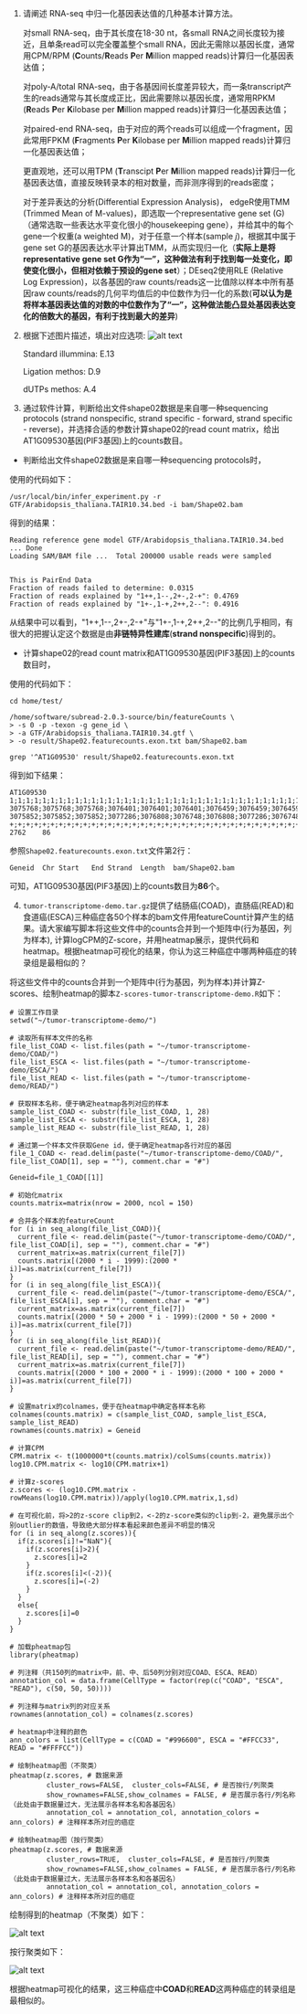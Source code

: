 1) 请阐述 RNA-seq 中归一化基因表达值的几种基本计算方法。

    对small RNA-seq，由于其长度在18-30 nt，各small RNA之间长度较为接近，且单条read可以完全覆盖整个small RNA，因此无需除以基因长度，通常用CPM/RPM (**C**ounts/**R**eads **P**er **M**illion mapped reads)计算归一化基因表达值；

    对poly-A/total RNA-seq，由于各基因间长度差异较大，而一条transcript产生的reads通常与其长度成正比，因此需要除以基因长度，通常用RPKM (**R**eads **P**er **K**ilobase per **M**illion mapped reads)计算归一化基因表达值；

    对paired-end RNA-seq，由于对应的两个reads可以组成一个fragment，因此常用FPKM (**F**ragments **P**er **K**ilobase per **M**illion mapped reads)计算归一化基因表达值；

    更直观地，还可以用TPM (**T**ranscipt **P**er **M**illion mapped reads)计算归一化基因表达值，直接反映转录本的相对数量，而非测序得到的reads密度；

    对于差异表达的分析(Differential Expression Analysis)，  edgeR使用TMM (Trimmed Mean of M-values)，即选取一个representative gene set (G)（通常选取一些表达水平变化很小的housekeeping gene），并给其中的每个gene一个权重(a weighted M)，对于任意一个样本(sample *j*)，根据其中属于gene set G的基因表达水平计算出TMM，从而实现归一化（**实际上是将representative gene set G作为“一”，这种做法有利于找到每一处变化，即使变化很小，但相对依赖于预设的gene set**）；DEseq2使用RLE (Relative Log Expression)，以各基因的raw counts/reads这一比值除以样本中所有基因raw counts/reads的几何平均值后的中位数作为归一化的系数(**可以认为是将样本基因表达值的对数的中位数作为了“一”，这种做法能凸显处基因表达变化的倍数大的基因，有利于找到最大的差异**)

2) 根据下述图片描述，填出对应选项:
![alt text](Q_2.png)

    Standard illummina: E.13

    Ligation methos: D.9

    dUTPs methos: A.4

3) 通过软件计算，判断给出文件shape02数据是来自哪一种sequencing protocols (strand nonspecific, strand specific - forward, strand specific - reverse)，并选择合适的参数计算shape02的read count matrix，给出AT1G09530基因(PIF3基因)上的counts数目。

- 判断给出文件shape02数据是来自哪一种sequencing protocols时，

使用的代码如下：

```
/usr/local/bin/infer_experiment.py -r GTF/Arabidopsis_thaliana.TAIR10.34.bed -i bam/Shape02.bam
```

得到的结果：

```
Reading reference gene model GTF/Arabidopsis_thaliana.TAIR10.34.bed ... Done
Loading SAM/BAM file ...  Total 200000 usable reads were sampled


This is PairEnd Data
Fraction of reads failed to determine: 0.0315
Fraction of reads explained by "1++,1--,2+-,2-+": 0.4769
Fraction of reads explained by "1+-,1-+,2++,2--": 0.4916
```

从结果中可以看到，"1++,1--,2+-,2-+"与"1+-,1-+,2++,2--"的比例几乎相同，有很大的把握认定这个数据是由**非链特异性建库**(**strand nonspecific**)得到的。

- 计算shape02的read count matrix和AT1G09530基因(PIF3基因)上的counts数目时，

使用的代码如下：

```
cd home/test/

/home/software/subread-2.0.3-source/bin/featureCounts \
> -s 0 -p -texon -g gene_id \
> -a GTF/Arabidopsis_thaliana.TAIR10.34.gtf \
> -o result/Shape02.featurecounts.exon.txt bam/Shape02.bam

grep '^AT1G09530' result/Shape02.featurecounts.exon.txt
```

得到如下结果：

```
AT1G09530       1;1;1;1;1;1;1;1;1;1;1;1;1;1;1;1;1;1;1;1;1;1;1;1;1;1;1;1;1;1;1;1;1;1;1;1;1;1;1;1;1;1;1   3075768;3075768;3075768;3076401;3076401;3076401;3076459;3076459;3076459;3077173;3077173;3077173;3077173;3077378;3077378;3077378;3077378;3077378;3077378;3078346;3078346;3078346;3078346;3078346;3078346;3078545;3078545;3078545;3078545;3078545;3078545;3078843;3078843;3078843;3078843;3078843;3078843;3078984;3078984;3078984;3078984;3078984;3078984 3075852;3075852;3075852;3077286;3076808;3076748;3076808;3077286;3076748;3077286;3077286;3077286;3077286;3078257;3078257;3078257;3078257;3078257;3078257;3078453;3078453;3078453;3078453;3078453;3078453;3078610;3078610;3078610;3078610;3078610;3078610;3078908;3078908;3078908;3078908;3078908;3078908;3079544;3079544;3079544;3079654;3079654;3079654 +;+;+;+;+;+;+;+;+;+;+;+;+;+;+;+;+;+;+;+;+;+;+;+;+;+;+;+;+;+;+;+;+;+;+;+;+;+;+;+;+;+;+   2762    86
```

参照`Shape02.featurecounts.exon.txt`文件第2行：

```
Geneid	Chr	Start	End	Strand	Length	bam/Shape02.bam
```

可知，AT1G09530基因(PIF3基因)上的counts数目为**86**个。

4) `tumor-transcriptome-demo.tar.gz`提供了结肠癌(COAD)，直肠癌(READ)和食道癌(ESCA)三种癌症各50个样本的bam文件用featureCount计算产生的结果。请大家编写脚本将这些文件中的counts合并到一个矩阵中(行为基因，列为样本), 计算logCPM的Z-score，并用heatmap展示，提供代码和heatmap。根据heatmap可视化的结果，你认为这三种癌症中哪两种癌症的转录组是最相似的？

将这些文件中的counts合并到一个矩阵中(行为基因，列为样本)并计算Z-scores、绘制heatmap的脚本`Z-scores-tumor-transcriptome-demo.R`如下：

```
# 设置工作目录
setwd("~/tumor-transcriptome-demo/")

# 读取所有样本文件的名称
file_list_COAD <- list.files(path = "~/tumor-transcriptome-demo/COAD/")
file_list_ESCA <- list.files(path = "~/tumor-transcriptome-demo/ESCA/")
file_list_READ <- list.files(path = "~/tumor-transcriptome-demo/READ/")

# 获取样本名称，便于确定heatmap各列对应的样本
sample_list_COAD <- substr(file_list_COAD, 1, 28)
sample_list_ESCA <- substr(file_list_ESCA, 1, 28)
sample_list_READ <- substr(file_list_READ, 1, 28)

# 通过第一个样本文件获取Gene id，便于确定heatmap各行对应的基因
file_1_COAD <- read.delim(paste("~/tumor-transcriptome-demo/COAD/", file_list_COAD[1], sep = ""), comment.char = "#")

Geneid=file_1_COAD[[1]]

# 初始化matrix
counts.matrix=matrix(nrow = 2000, ncol = 150)

# 合并各个样本的featureCount
for (i in seq_along(file_list_COAD)){
  current_file <- read.delim(paste("~/tumor-transcriptome-demo/COAD/", file_list_COAD[i], sep = ""), comment.char = "#")
  current_matrix=as.matrix(current_file[7])
  counts.matrix[(2000 * i - 1999):(2000 * i)]=as.matrix(current_file[7])
}
for (i in seq_along(file_list_ESCA)){
  current_file <- read.delim(paste("~/tumor-transcriptome-demo/ESCA/", file_list_ESCA[i], sep = ""), comment.char = "#")
  current_matrix=as.matrix(current_file[7])
  counts.matrix[(2000 * 50 + 2000 * i - 1999):(2000 * 50 + 2000 * i)]=as.matrix(current_file[7])
}
for (i in seq_along(file_list_READ)){
  current_file <- read.delim(paste("~/tumor-transcriptome-demo/READ/", file_list_READ[i], sep = ""), comment.char = "#")
  current_matrix=as.matrix(current_file[7])
  counts.matrix[(2000 * 100 + 2000 * i - 1999):(2000 * 100 + 2000 * i)]=as.matrix(current_file[7])
}

# 设置matrix的colnames，便于在heatmap中确定各样本名称
colnames(counts.matrix) = c(sample_list_COAD, sample_list_ESCA, sample_list_READ)
rownames(counts.matrix) = Geneid

# 计算CPM
CPM.matrix <- t(1000000*t(counts.matrix)/colSums(counts.matrix))
log10.CPM.matrix <- log10(CPM.matrix+1)

# 计算z-scores
z.scores <- (log10.CPM.matrix - rowMeans(log10.CPM.matrix))/apply(log10.CPM.matrix,1,sd)

# 在可视化前，将>2的z-score clip到2，<-2的z-score类似的clip到-2，避免展示出个别outlier的数值，导致绝大部分样本看起来颜色差异不明显的情况
for (i in seq_along(z.scores)){
  if(z.scores[i]!="NaN"){
    if(z.scores[i]>2){
      z.scores[i]=2
    }
    if(z.scores[i]<(-2)){
      z.scores[i]=(-2)
    }
  }
  else{
    z.scores[i]=0
  }
}

# 加载pheatmap包
library(pheatmap)

# 列注释（共150列的matrix中，前、中、后50列分别对应COAD、ESCA、READ）
annotation_col = data.frame(CellType = factor(rep(c("COAD", "ESCA", "READ"), c(50, 50, 50))))

# 列注释与matrix列的对应关系
rownames(annotation_col) = colnames(z.scores)

# heatmap中注释的颜色
ann_colors = list(CellType = c(COAD = "#996600", ESCA = "#FFCC33", READ = "#FFFFCC"))

# 绘制heatmap图（不聚类）
pheatmap(z.scores, # 数据来源 
         cluster_rows=FALSE,  cluster_cols=FALSE, # 是否按行/列聚类
         show_rownames=FALSE,show_colnames = FALSE, # 是否展示各行/列名称（此处由于数据量过大，无法展示各样本名和各基因名）
         annotation_col = annotation_col, annotation_colors = ann_colors) # 注释样本所对应的癌症

# 绘制heatmap图（按行聚类）
pheatmap(z.scores, # 数据来源 
         cluster_rows=TRUE,  cluster_cols=FALSE, # 是否按行/列聚类
         show_rownames=FALSE,show_colnames = FALSE, # 是否展示各行/列名称（此处由于数据量过大，无法展示各样本名和各基因名）
         annotation_col = annotation_col, annotation_colors = ann_colors) # 注释样本所对应的癌症
```

绘制得到的heatmap（不聚类）如下：

![alt text](heatmap_noCluster.png)

按行聚类如下：

![alt text](heatmap_cluster_row.png)

根据heatmap可视化的结果，这三种癌症中**COAD**和**READ**这两种癌症的转录组是最相似的。

